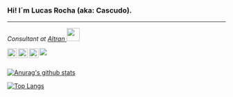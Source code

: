 ### Hi! I´m Lucas Rocha (aka: Cascudo).
<hr>

<p><em>Consultant at <a target="_blank" href="https://www.altran.com/" >Altran </a><img src="https://media.giphy.com/media/WUlplcMpOCEmTGBtBW/giphy.gif" width="30"> 
</em></p>

<a href="https://www.linkedin.com/in/lucasRedeAberta/">
  <img align="left" alt="Lucas's LinkdeIN" width="22px" src="https://cdn.jsdelivr.net/npm/simple-icons@v3/icons/linkedin.svg" />
</a>

<a href="https://t.me/lucascudo">
  <img align="left" alt="Lucas's Telegram" width="22px" src="https://cdn.jsdelivr.net/npm/simple-icons@v3/icons/telegram.svg" />
</a>

<a href="https://www.instagram.com/lucasteixeirarocha/">
  <img align="left" alt="Lucas's Instagram" width="22px" src="https://cdn.jsdelivr.net/npm/simple-icons@v3/icons/instagram.svg" />
</a>

![](https://visitor-badge.glitch.me/badge?page_id=lucascudo.lucascudo)

<br/>[![Anurag's github stats](https://github-readme-stats.vercel.app/api?username=lucascudo&theme=tokyonight)](https://github.com/anuraghazra/github-readme-stats)

[![Top Langs](https://github-readme-stats.vercel.app/api/top-langs/?username=lucascudo&layout=compact&theme=tokyonight)](https://github.com/anuraghazra/github-readme-stats)
